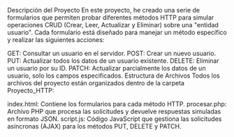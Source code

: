 Descripción del Proyecto
En este proyecto, he creado una serie de formularios que permiten probar diferentes métodos HTTP para simular operaciones CRUD (Crear, Leer, Actualizar y Eliminar) sobre una "entidad usuario". Cada formulario está diseñado para manejar un método específico y realizar las siguientes acciones:

GET: Consultar un usuario en el servidor.
POST: Crear un nuevo usuario.
PUT: Actualizar todos los datos de un usuario existente.
DELETE: Eliminar un usuario por su ID.
PATCH: Actualizar parcialmente los datos de un usuario, solo los campos especificados.
Estructura de Archivos
Todos los archivos del proyecto están organizados dentro de la carpeta Proyecto_HTTP:

index.html: Contiene los formularios para cada método HTTP.
procesar.php: Archivo PHP que procesa las solicitudes y devuelve respuestas simuladas en formato JSON.
script.js: Código JavaScript que gestiona las solicitudes asíncronas (AJAX) para los métodos PUT, DELETE y PATCH.
